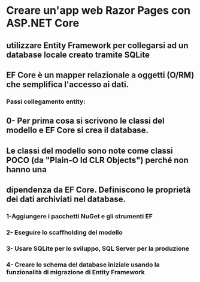 #  Creare un'app web Razor Pages con ASP.NET Core

## utilizzare Entity Framework per collegarsi ad un database locale creato tramite SQLite
## EF Core è un mapper relazionale a oggetti (O/RM) che semplifica l'accesso ai dati. 

### Passi collegamento entity:

## 0- Per prima cosa si scrivono le classi del modello e EF Core si crea il database.
## Le classi del modello sono note come classi POCO (da "Plain-O ld CLR Objects") perché non hanno una 
## dipendenza da EF Core. Definiscono le proprietà dei dati archiviati nel database.

### 1-Aggiungere i pacchetti NuGet e gli strumenti EF

### 2- Eseguire lo scaffholding del modello

### 3- Usare SQLite per lo sviluppo, SQL Server per la produzione

### 4- Creare lo schema del database iniziale usando la funzionalità di migrazione di Entity Framework